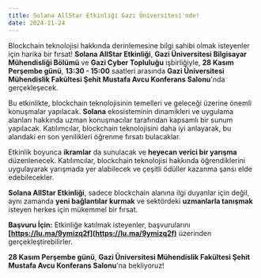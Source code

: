 ```yaml
---
title: Solana AllStar Etkinliği Gazi Üniversitesi'nde!
date: 2024-11-24
---
```

Blockchain teknolojisi hakkında derinlemesine bilgi sahibi olmak isteyenler için harika bir fırsat! **Solana AllStar Etkinliği**, **Gazi Üniversitesi Bilgisayar Mühendisliği Bölümü** ve **Gazi Cyber Topluluğu** işbirliğiyle, **28 Kasım Perşembe günü**, **13:30 - 15:00** saatleri arasında **Gazi Üniversitesi Mühendislik Fakültesi Şehit Mustafa Avcu Konferans Salonu**'nda gerçekleşecek.

Bu etkinlikte, blockchain teknolojisinin temelleri ve geleceği üzerine önemli konuşmalar yapılacak. **Solana** ekosisteminin dinamikleri ve uygulama alanları hakkında uzman konuşmacılar tarafından kapsamlı bir sunum yapılacak. Katılımcılar, blockchain teknolojisini daha iyi anlayarak, bu alandaki en son yenilikleri öğrenme fırsatı bulacaklar.

Etkinlik boyunca **ikramlar** da sunulacak ve **heyecan verici bir yarışma** düzenlenecek. Katılımcılar, blockchain teknolojisi hakkında öğrendiklerini uygulayarak yarışmada yer alabilecek ve çeşitli ödüller kazanma şansı elde edebilecekler.

**Solana AllStar Etkinliği**, sadece blockchain alanına ilgi duyanlar için değil, aynı zamanda **yeni bağlantılar kurmak** ve sektördeki **uzmanlarla tanışmak** isteyen herkes için mükemmel bir fırsat.

**Başvuru İçin:** Etkinliğe katılmak isteyenler, başvurularını **[https://lu.ma/9ymizq2f](https://lu.ma/9ymizq2f)** üzerinden gerçekleştirebilirler.

**28 Kasım Perşembe günü**, **Gazi Üniversitesi Mühendislik Fakültesi Şehit Mustafa Avcu Konferans Salonu**'na bekliyoruz!
